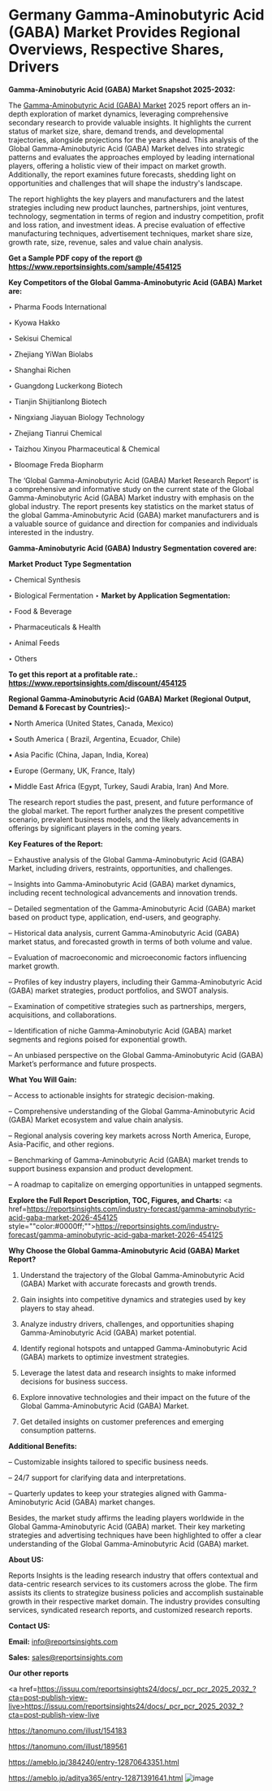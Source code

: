 # Germany Gamma-Aminobutyric Acid (GABA) Market Provides Regional Overviews, Respective Shares, Drivers

<strong>Gamma-Aminobutyric Acid (GABA) Market Snapshot 2025-2032:</strong>

The <a href=https://www.reportsinsights.com/sample/454125>Gamma-Aminobutyric Acid (GABA) Market</a> 2025 report offers an in-depth exploration of market dynamics, leveraging comprehensive secondary research to provide valuable insights. It highlights the current status of market size, share, demand trends, and developmental trajectories, alongside projections for the years ahead. This analysis of the Global Gamma-Aminobutyric Acid (GABA) Market delves into strategic patterns and evaluates the approaches employed by leading international players, offering a holistic view of their impact on market growth. Additionally, the report examines future forecasts, shedding light on opportunities and challenges that will shape the industry's landscape.

The report highlights the key players and manufacturers and the latest strategies including new product launches, partnerships, joint ventures, technology, segmentation in terms of region and industry competition, profit and loss ration, and investment ideas. A precise evaluation of effective manufacturing techniques, advertisement techniques, market share size, growth rate, size, revenue, sales and value chain analysis.

<strong>Get a Sample PDF copy of the report @ <a href=https://www.reportsinsights.com/sample/454125 style=color:#0000ff;>https://www.reportsinsights.com/sample/454125</a></strong>

<strong>Key Competitors of the Global Gamma-Aminobutyric Acid (GABA) Market are:</strong>

‣ Pharma Foods International

‣ Kyowa Hakko

‣ Sekisui Chemical

‣ Zhejiang YiWan Biolabs

‣ Shanghai Richen

‣ Guangdong Luckerkong Biotech

‣ Tianjin Shijitianlong Biotech

‣ Ningxiang Jiayuan Biology Technology

‣ Zhejiang Tianrui Chemical

‣ Taizhou Xinyou Pharmaceutical & Chemical

‣ Bloomage Freda Biopharm

The ‘Global Gamma-Aminobutyric Acid (GABA) Market Research Report’ is a comprehensive and informative study on the current state of the Global Gamma-Aminobutyric Acid (GABA) Market industry with emphasis on the global industry. The report presents key statistics on the market status of the global Gamma-Aminobutyric Acid (GABA) market manufacturers and is a valuable source of guidance and direction for companies and individuals interested in the industry.

<strong>Gamma-Aminobutyric Acid (GABA) Industry Segmentation covered are:</strong>

<strong>Market Product Type Segmentation</strong>

‣ Chemical Synthesis

‣ Biological Fermentation
‣ 
<strong>Market by Application Segmentation:</strong>

‣ Food & Beverage

‣ Pharmaceuticals & Health

‣ Animal Feeds

‣ Others

<strong>To get this report at a profitable rate.: <a href=https://www.reportsinsights.com/discount/454125 style=color:#0000ff;>https://www.reportsinsights.com/discount/454125</a></strong>

<strong>Regional Gamma-Aminobutyric Acid (GABA) Market (Regional Output, Demand &amp; Forecast by Countries):-</strong>

• North America (United States, Canada, Mexico)

• South America ( Brazil, Argentina, Ecuador, Chile)

• Asia Pacific (China, Japan, India, Korea)

• Europe (Germany, UK, France, Italy)

• Middle East Africa (Egypt, Turkey, Saudi Arabia, Iran) And More.

The research report studies the past, present, and future performance of the global market. The report further analyzes the present competitive scenario, prevalent business models, and the likely advancements in offerings by significant players in the coming years.

<strong>Key Features of the Report:</strong>

– Exhaustive analysis of the Global Gamma-Aminobutyric Acid (GABA) Market, including drivers, restraints, opportunities, and challenges.

– Insights into Gamma-Aminobutyric Acid (GABA) market dynamics, including recent technological advancements and innovation trends.

– Detailed segmentation of the Gamma-Aminobutyric Acid (GABA) market based on product type, application, end-users, and geography.

– Historical data analysis, current Gamma-Aminobutyric Acid (GABA) market status, and forecasted growth in terms of both volume and value.

– Evaluation of macroeconomic and microeconomic factors influencing market growth.

– Profiles of key industry players, including their Gamma-Aminobutyric Acid (GABA) market strategies, product portfolios, and SWOT analysis.

– Examination of competitive strategies such as partnerships, mergers, acquisitions, and collaborations.

– Identification of niche Gamma-Aminobutyric Acid (GABA) market segments and regions poised for exponential growth.

– An unbiased perspective on the Global Gamma-Aminobutyric Acid (GABA) Market’s performance and future prospects.

<strong>What You Will Gain:</strong>

– Access to actionable insights for strategic decision-making.

– Comprehensive understanding of the Global Gamma-Aminobutyric Acid (GABA) Market ecosystem and value chain analysis.

– Regional analysis covering key markets across North America, Europe, Asia-Pacific, and other regions.

– Benchmarking of Gamma-Aminobutyric Acid (GABA) market trends to support business expansion and product development.

– A roadmap to capitalize on emerging opportunities in untapped segments.

<strong>Explore the Full Report Description, TOC, Figures, and Charts:</strong>
<a href=https://reportsinsights.com/industry-forecast/gamma-aminobutyric-acid-gaba-market-2026-454125 style=""color:#0000ff;"">https://reportsinsights.com/industry-forecast/gamma-aminobutyric-acid-gaba-market-2026-454125</a>

<strong>Why Choose the Global Gamma-Aminobutyric Acid (GABA) Market Report?</strong>

1. Understand the trajectory of the Global Gamma-Aminobutyric Acid (GABA) Market with accurate forecasts and growth trends.

2. Gain insights into competitive dynamics and strategies used by key players to stay ahead.

3. Analyze industry drivers, challenges, and opportunities shaping Gamma-Aminobutyric Acid (GABA) market potential.

4. Identify regional hotspots and untapped Gamma-Aminobutyric Acid (GABA) markets to optimize investment strategies.

5. Leverage the latest data and research insights to make informed decisions for business success.

6. Explore innovative technologies and their impact on the future of the Global Gamma-Aminobutyric Acid (GABA) Market.

7. Get detailed insights on customer preferences and emerging consumption patterns.

<strong>Additional Benefits:</strong>

– Customizable insights tailored to specific business needs.

– 24/7 support for clarifying data and interpretations.

– Quarterly updates to keep your strategies aligned with Gamma-Aminobutyric Acid (GABA) market changes.

Besides, the market study affirms the leading players worldwide in the Global Gamma-Aminobutyric Acid (GABA) market. Their key marketing strategies and advertising techniques have been highlighted to offer a clear understanding of the Global Gamma-Aminobutyric Acid (GABA) market.

<strong><strong>About US</strong>:</strong>

Reports Insights is the leading research industry that offers contextual and data-centric research services to its customers across the globe. The firm assists its clients to strategize business policies and accomplish sustainable growth in their respective market domain. The industry provides consulting services, syndicated research reports, and customized research reports.

<strong>Contact US:</strong>

<p class=><b>Email:</b> <a href=mailto:info@reportsinsights.com>info@reportsinsights.com</a></p>
<p class=><b>Sales:</b> <a href=mailto:sales@reportsinsights.com>sales@reportsinsights.com</a></p>

<strong>Our other reports</strong>

<a href=https://issuu.com/reportsinsights24/docs/_pcr_pcr_2025_2032_?cta=post-publish-view-live>https://issuu.com/reportsinsights24/docs/_pcr_pcr_2025_2032_?cta=post-publish-view-live</a>

<a href=https://tanomuno.com/illust/154183>https://tanomuno.com/illust/154183</a>

<a href=https://tanomuno.com/illust/189561>https://tanomuno.com/illust/189561</a>

<a href=https://ameblo.jp/384240/entry-12870643351.html>https://ameblo.jp/384240/entry-12870643351.html</a>

<a href=https://ameblo.jp/aditya365/entry-12871391641.html>https://ameblo.jp/aditya365/entry-12871391641.html</a>
![image](https://github.com/user-attachments/assets/9b2b0c21-e610-4704-8966-2a81e40ef7ae)
